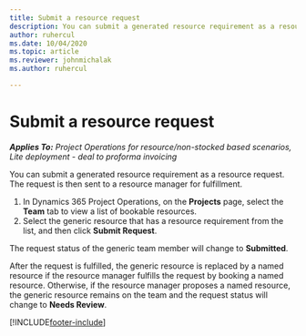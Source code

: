 ```yaml
---
title: Submit a resource request
description: You can submit a generated resource requirement as a resource request. The request is then sent to a resource manager for fulfillment. 
author: ruhercul
ms.date: 10/04/2020
ms.topic: article
ms.reviewer: johnmichalak
ms.author: ruhercul

---
```


# Submit a resource request

_**Applies To:** Project Operations for resource/non-stocked based scenarios, Lite deployment - deal to proforma invoicing_

You can submit a generated resource requirement as a resource request. The request is then sent to a resource manager for fulfillment.

1. In Dynamics 365 Project Operations, on the **Projects** page, select the **Team** tab to view a list of bookable resources. 
2. Select the generic resource that has a resource requirement from the list, and then click **Submit Request**.

The request status of the generic team member will change to **Submitted**.

After the request is fulfilled, the generic resource is replaced by a named resource if the resource manager fulfills the request by booking a named resource. Otherwise, if the resource manager proposes a named resource, the generic resource remains on the team and the request status will change to **Needs Review**.


[!INCLUDE[footer-include](../includes/footer-banner.md)]